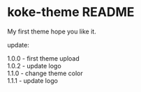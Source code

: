 # koke-theme README

My first theme hope you like it.

update:

1.0.0 - first theme upload<br>
1.0.2 - update logo<br>
1.1.0 - change theme color<br>
1.1.1 - update logo
